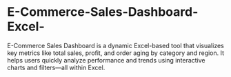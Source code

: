 # E-Commerce-Sales-Dashboard-Excel-
E-Commerce Sales Dashboard is a dynamic Excel-based tool that visualizes key metrics like total sales, profit, and order aging by category and region. It helps users quickly analyze performance and trends using interactive charts and filters—all within Excel.
